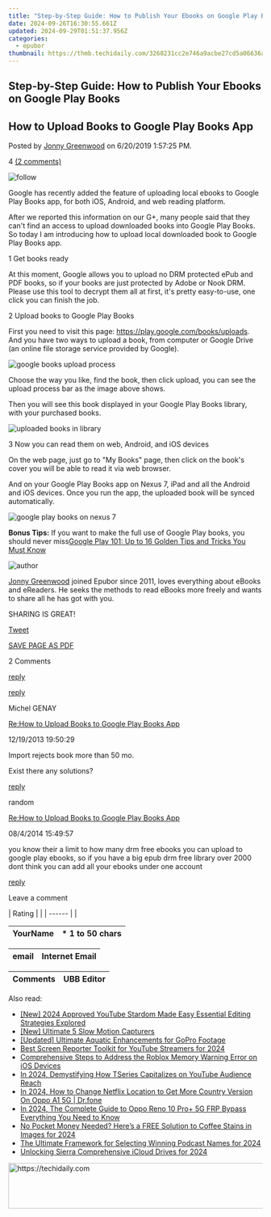 ```yaml
---
title: "Step-by-Step Guide: How to Publish Your Ebooks on Google Play Books"
date: 2024-09-26T16:30:55.661Z
updated: 2024-09-29T01:51:37.956Z
categories:
  - epubor
thumbnail: https://thmb.techidaily.com/3268231cc2e746a9acbe27cd5a06636ae1bf5dfa48dd515083acffe73b657f8a.jpg
---
```


## Step-by-Step Guide: How to Publish Your Ebooks on Google Play Books

## How to Upload Books to Google Play Books App

Posted by [Jonny Greenwood](https://plus.google.com/u/0/+JonnyGreenwood999) on 6/20/2019 1:57:25 PM.

4 [(2 comments)](http://www.epubor.com/#comment-area) 

![follow](http://www.epubor.com/images/follow.png)

Google has recently added the feature of uploading local ebooks to Google Play Books app, for both iOS, Android, and web reading platform.

After we reported this information on our G+, many people said that they can't find an access to upload downloaded books into Google Play Books. So today I am introducing how to upload local downloaded book to Google Play Books app.

1 Get books ready 

At this moment, Google allows you to upload no DRM protected ePub and PDF books, so if your books are just protected by Adobe or Nook DRM. Please use this tool to decrypt them all at first, it's pretty easy-to-use, one click you can finish the job.

[](https://tools.techidaily.com/epubor/ultimate/) [](https://tools.techidaily.com/epubor/ultimate/) 2 Upload books to Google Play Books 

First you need to visit this page: <https://play.google.com/books/uploads>. And you have two ways to upload a book, from computer or Google Drive (an online file storage service provided by Google).

![google books upload process](http://www.epubor.com/images/google-books-upload-process.png)

Choose the way you like, find the book, then click upload, you can see the upload process bar as the image above shows. 

Then you will see this book displayed in your Google Play Books library, with your purchased books.

![uploaded books in library](http://www.epubor.com/images/uploaded-books-in-library.png)

3 Now you can read them on web, Android, and iOS devices 

On the web page, just go to "My Books" page, then click on the book's cover you will be able to read it via web browser.

And on your Google Play Books app on Nexus 7, iPad and all the Android and iOS devices. Once you run the app, the uploaded book will be synced automatically.

![google play books on nexus 7](http://www.epubor.com/images/google-play-books-on-nexus-7.png)

**Bonus Tips:** If you want to make the full use of Google Play books, you should never miss[Google Play 101: Up to 16 Golden Tips and Tricks You Must Know](https://tools.techidaily.com/epubor/products/)

![author](http://www.epubor.com/images/uppic/jonny.png)

[Jonny Greenwood](https://plus.google.com/u/0/+JonnyGreenwood999) joined Epubor since 2011, loves everything about eBooks and eReaders. He seeks the methods to read eBooks more freely and wants to share all he has got with you.

SHARING IS GREAT!

[Tweet](https://twitter.com/share) 

[SAVE PAGE AS PDF](https://tools.techidaily.com/epubor/products/) 

2 Comments

[reply](https://tools.techidaily.com/epubor/products/) 

[reply](https://tools.techidaily.com/epubor/products/) 

Michel GENAY

[Re:How to Upload Books to Google Play Books App](https://tools.techidaily.com/epubor/products/)

12/19/2013 19:50:29

Import rejects book more than 50 mo.

 Exist there any solutions?

[reply](https://tools.techidaily.com/epubor/products/) 

random

[Re:How to Upload Books to Google Play Books App](https://tools.techidaily.com/epubor/products/)

08/4/2014 15:49:57

you know their a limit to how many drm free ebooks you can upload to google play ebooks, so if you have a big epub drm free library over 2000 dont think you can add all your ebooks under one account

[reply](https://tools.techidaily.com/epubor/products/) 

Leave a comment

| Rating |  |
| ------ |  |

| YourName | \*  1 to 50 chars |
| -------- | ----------------- |

| email | Internet Email |
| ----- | -------------- |

| Comments | UBB Editor |
| -------- | ---------- |

<ins class="adsbygoogle"
     style="display:block"
     data-ad-format="autorelaxed"
     data-ad-client="ca-pub-7571918770474297"
     data-ad-slot="1223367746"></ins>

<ins class="adsbygoogle"
     style="display:block"
     data-ad-client="ca-pub-7571918770474297"
     data-ad-slot="8358498916"
     data-ad-format="auto"
     data-full-width-responsive="true"></ins>

<span class="atpl-alsoreadstyle">Also read:</span>
<div><ul>
<li><a href="https://youtube-docs.techidaily.com/024-approved-youtube-stardom-made-easy-essential-editing-strategies-explored/"><u>[New] 2024 Approved YouTube Stardom Made Easy Essential Editing Strategies Explored</u></a></li>
<li><a href="https://some-skills.techidaily.com/new-ultimate-5-slow-motion-capturers/"><u>[New] Ultimate 5 Slow Motion Capturers</u></a></li>
<li><a href="https://some-skills.techidaily.com/updated-ultimate-aquatic-enhancements-for-gopro-footage/"><u>[Updated] Ultimate Aquatic Enhancements for GoPro Footage</u></a></li>
<li><a href="https://youtube-videos.techidaily.com/best-screen-reporter-toolkit-for-youtube-streamers-for-2024/"><u>Best Screen Reporter Toolkit for YouTube Streamers for 2024</u></a></li>
<li><a href="https://fox-that.techidaily.com/comprehensive-steps-to-address-the-roblox-memory-warning-error-on-ios-devices/"><u>Comprehensive Steps to Address the Roblox Memory Warning Error on iOS Devices</u></a></li>
<li><a href="https://youtube-lab.techidaily.com/24-demystifying-how-tseries-capitalizes-on-youtube-audience-reach/"><u>In 2024, Demystifying How TSeries Capitalizes on YouTube Audience Reach</u></a></li>
<li><a href="https://review-topics.techidaily.com/in-2024-how-to-change-netflix-location-to-get-more-country-version-on-oppo-a1-5g-drfone-by-drfone-virtual-android/"><u>In 2024, How to Change Netflix Location to Get More Country Version On Oppo A1 5G | Dr.fone</u></a></li>
<li><a href="https://android-frp.techidaily.com/in-2024-the-complete-guide-to-oppo-reno-10-proplus-5g-frp-bypass-everything-you-need-to-know-by-drfone-android/"><u>In 2024, The Complete Guide to Oppo Reno 10 Pro+ 5G FRP Bypass Everything You Need to Know</u></a></li>
<li><a href="https://some-skills.techidaily.com/no-pocket-money-needed-heres-a-free-solution-to-coffee-stains-in-images-for-2024/"><u>No Pocket Money Needed? Here’s a FREE Solution to Coffee Stains in Images for 2024</u></a></li>
<li><a href="https://some-skills.techidaily.com/the-ultimate-framework-for-selecting-winning-podcast-names-for-2024/"><u>The Ultimate Framework for Selecting Winning Podcast Names for 2024</u></a></li>
<li><a href="https://some-skills.techidaily.com/unlocking-sierra-comprehensive-icloud-drives-for-2024/"><u>Unlocking Sierra Comprehensive iCloud Drives for 2024</u></a></li>
</ul></div>

<!-- affiliate ads begin -->
<a href="https://ephamedtechinc.pxf.io/c/5597632/2136626/26400" target="_top" id="2136626">
  <img src="//a.impactradius-go.com/display-ad/26400-2136626" border="0" alt="https://techidaily.com" width="728" height="90"/>
</a>
<img height="0" width="0" src="https://ephamedtechinc.pxf.io/i/5597632/2136626/26400" style="position:absolute;visibility:hidden;" border="0" />
<!-- affiliate ads end -->

